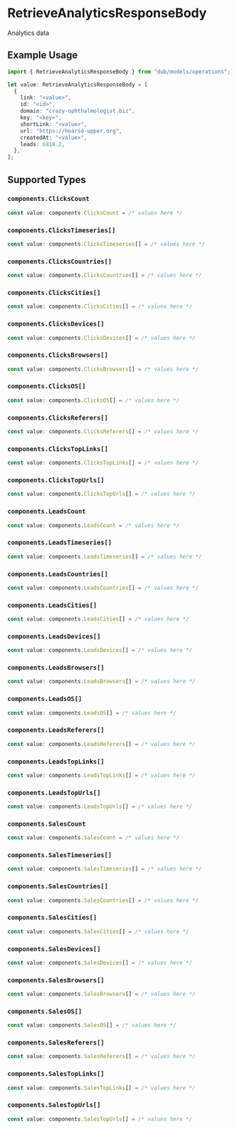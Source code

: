 # RetrieveAnalyticsResponseBody

Analytics data

## Example Usage

```typescript
import { RetrieveAnalyticsResponseBody } from "dub/models/operations";

let value: RetrieveAnalyticsResponseBody = [
  {
    link: "<value>",
    id: "<id>",
    domain: "crazy-ophthalmologist.biz",
    key: "<key>",
    shortLink: "<value>",
    url: "https://hoarse-upper.org",
    createdAt: "<value>",
    leads: 6818.2,
  },
];
```

## Supported Types

### `components.ClicksCount`

```typescript
const value: components.ClicksCount = /* values here */
```

### `components.ClicksTimeseries[]`

```typescript
const value: components.ClicksTimeseries[] = /* values here */
```

### `components.ClicksCountries[]`

```typescript
const value: components.ClicksCountries[] = /* values here */
```

### `components.ClicksCities[]`

```typescript
const value: components.ClicksCities[] = /* values here */
```

### `components.ClicksDevices[]`

```typescript
const value: components.ClicksDevices[] = /* values here */
```

### `components.ClicksBrowsers[]`

```typescript
const value: components.ClicksBrowsers[] = /* values here */
```

### `components.ClicksOS[]`

```typescript
const value: components.ClicksOS[] = /* values here */
```

### `components.ClicksReferers[]`

```typescript
const value: components.ClicksReferers[] = /* values here */
```

### `components.ClicksTopLinks[]`

```typescript
const value: components.ClicksTopLinks[] = /* values here */
```

### `components.ClicksTopUrls[]`

```typescript
const value: components.ClicksTopUrls[] = /* values here */
```

### `components.LeadsCount`

```typescript
const value: components.LeadsCount = /* values here */
```

### `components.LeadsTimeseries[]`

```typescript
const value: components.LeadsTimeseries[] = /* values here */
```

### `components.LeadsCountries[]`

```typescript
const value: components.LeadsCountries[] = /* values here */
```

### `components.LeadsCities[]`

```typescript
const value: components.LeadsCities[] = /* values here */
```

### `components.LeadsDevices[]`

```typescript
const value: components.LeadsDevices[] = /* values here */
```

### `components.LeadsBrowsers[]`

```typescript
const value: components.LeadsBrowsers[] = /* values here */
```

### `components.LeadsOS[]`

```typescript
const value: components.LeadsOS[] = /* values here */
```

### `components.LeadsReferers[]`

```typescript
const value: components.LeadsReferers[] = /* values here */
```

### `components.LeadsTopLinks[]`

```typescript
const value: components.LeadsTopLinks[] = /* values here */
```

### `components.LeadsTopUrls[]`

```typescript
const value: components.LeadsTopUrls[] = /* values here */
```

### `components.SalesCount`

```typescript
const value: components.SalesCount = /* values here */
```

### `components.SalesTimeseries[]`

```typescript
const value: components.SalesTimeseries[] = /* values here */
```

### `components.SalesCountries[]`

```typescript
const value: components.SalesCountries[] = /* values here */
```

### `components.SalesCities[]`

```typescript
const value: components.SalesCities[] = /* values here */
```

### `components.SalesDevices[]`

```typescript
const value: components.SalesDevices[] = /* values here */
```

### `components.SalesBrowsers[]`

```typescript
const value: components.SalesBrowsers[] = /* values here */
```

### `components.SalesOS[]`

```typescript
const value: components.SalesOS[] = /* values here */
```

### `components.SalesReferers[]`

```typescript
const value: components.SalesReferers[] = /* values here */
```

### `components.SalesTopLinks[]`

```typescript
const value: components.SalesTopLinks[] = /* values here */
```

### `components.SalesTopUrls[]`

```typescript
const value: components.SalesTopUrls[] = /* values here */
```


